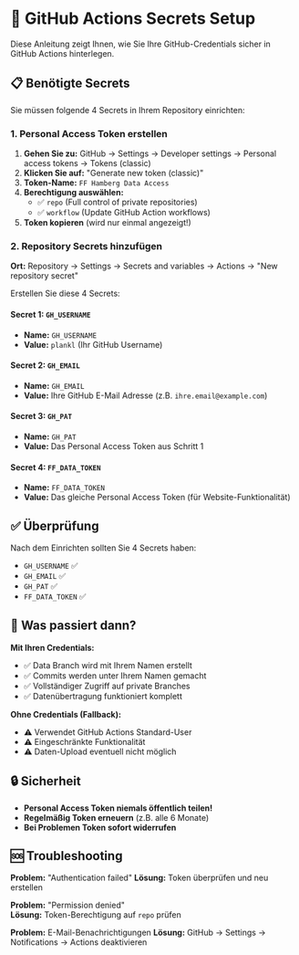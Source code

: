 # 🔐 GitHub Actions Secrets Setup

Diese Anleitung zeigt Ihnen, wie Sie Ihre GitHub-Credentials sicher in GitHub Actions hinterlegen.

## 📋 Benötigte Secrets

Sie müssen folgende 4 Secrets in Ihrem Repository einrichten:

### 1. Personal Access Token erstellen

1. **Gehen Sie zu:** GitHub → Settings → Developer settings → Personal access tokens → Tokens (classic)
2. **Klicken Sie auf:** "Generate new token (classic)"
3. **Token-Name:** `FF Hamberg Data Access`
4. **Berechtigung auswählen:**
   - ✅ `repo` (Full control of private repositories)
   - ✅ `workflow` (Update GitHub Action workflows)
5. **Token kopieren** (wird nur einmal angezeigt!)

### 2. Repository Secrets hinzufügen

**Ort:** Repository → Settings → Secrets and variables → Actions → "New repository secret"

Erstellen Sie diese 4 Secrets:

#### Secret 1: `GH_USERNAME`

- **Name:** `GH_USERNAME`
- **Value:** `plankl` (Ihr GitHub Username)

#### Secret 2: `GH_EMAIL`

- **Name:** `GH_EMAIL`
- **Value:** Ihre GitHub E-Mail Adresse (z.B. `ihre.email@example.com`)

#### Secret 3: `GH_PAT`

- **Name:** `GH_PAT`
- **Value:** Das Personal Access Token aus Schritt 1

#### Secret 4: `FF_DATA_TOKEN`

- **Name:** `FF_DATA_TOKEN`
- **Value:** Das gleiche Personal Access Token (für Website-Funktionalität)

## ✅ Überprüfung

Nach dem Einrichten sollten Sie 4 Secrets haben:

- `GH_USERNAME` ✅
- `GH_EMAIL` ✅
- `GH_PAT` ✅
- `FF_DATA_TOKEN` ✅

## 🚀 Was passiert dann?

**Mit Ihren Credentials:**

- ✅ Data Branch wird mit Ihrem Namen erstellt
- ✅ Commits werden unter Ihrem Namen gemacht
- ✅ Vollständiger Zugriff auf private Branches
- ✅ Datenübertragung funktioniert komplett

**Ohne Credentials (Fallback):**

- ⚠️ Verwendet GitHub Actions Standard-User
- ⚠️ Eingeschränkte Funktionalität
- ⚠️ Daten-Upload eventuell nicht möglich

## 🔒 Sicherheit

- **Personal Access Token niemals öffentlich teilen!**
- **Regelmäßig Token erneuern** (z.B. alle 6 Monate)
- **Bei Problemen Token sofort widerrufen**

## 🆘 Troubleshooting

**Problem:** "Authentication failed"
**Lösung:** Token überprüfen und neu erstellen

**Problem:** "Permission denied"  
**Lösung:** Token-Berechtigung auf `repo` prüfen

**Problem:** E-Mail-Benachrichtigungen
**Lösung:** GitHub → Settings → Notifications → Actions deaktivieren
